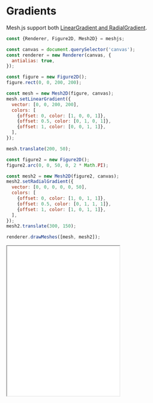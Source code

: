 # Gradients

Mesh.js support both [LinearGradient and RadialGradient](https://developer.mozilla.org/en-US/docs/Web/API/CanvasGradient).

```js
const {Renderer, Figure2D, Mesh2D} = meshjs;

const canvas = document.querySelector('canvas');
const renderer = new Renderer(canvas, {
  antialias: true,
});

const figure = new Figure2D();
figure.rect(0, 0, 200, 200);

const mesh = new Mesh2D(figure, canvas);
mesh.setLinearGradient({
  vector: [0, 0, 200, 200],
  colors: [
    {offset: 0, color: [1, 0, 0, 1]},
    {offset: 0.5, color: [0, 1, 0, 1]},
    {offset: 1, color: [0, 0, 1, 1]},
  ],
});

mesh.translate(200, 50);

const figure2 = new Figure2D();
figure2.arc(0, 0, 50, 0, 2 * Math.PI);

const mesh2 = new Mesh2D(figure2, canvas);
mesh2.setRadialGradient({
  vector: [0, 0, 0, 0, 0, 50],
  colors: [
    {offset: 0, color: [1, 0, 1, 1]},
    {offset: 0.5, color: [0, 1, 1, 1]},
    {offset: 1, color: [1, 0, 1, 1]},
  ],
});
mesh2.translate(300, 150);

renderer.drawMeshes([mesh, mesh2]);
```

<iframe src="/demo/#/docs/gradient" height="400"></iframe>